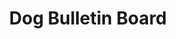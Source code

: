 ---
pid: RS235
title: Dog Bulletin Board
location_transcription: In every neighborhood
zipcode: '19149'
outside_phl: 
neighborhood: Frankford
age: '14'
age_range: 13-19
instagram: 
image_file_name: RS_235.jpg
proposal_transcription: A neighborhood bulletin board where people post pictures of
  their dogs.
topic: Animals
topic_summary: '0'
type: Interactive,Billboard
keywords_other: dogs
credit: Evyn Appel
image_labels: 
twitter: 
facebook: 
permalink: "/monuments/rs235/"
layout: item-page
---